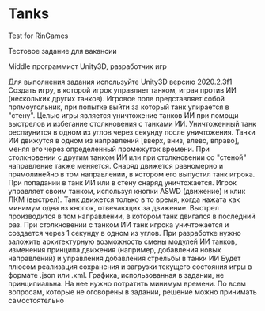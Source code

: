 # Tanks
Test for RinGames


Тестовое задание для вакансии

Middle программист Unity3D, разработчик игр

Для выполнения задания используйте Unity3D версию 2020.2.3f1
Создать игру, в которой игрок управляет танком, играя против ИИ (нескольких других танков). Игровое поле представляет собой прямоугольник, при попытке выйти за который танк упирается в "стену". Целью игры является уничтожение танков ИИ при помощи выстрелов и избегание столкновения с  танками ИИ. Уничтоженный танк респаунится в одном из углов через секунду после уничтожения.
Танки ИИ движутся в одном из направлений [вверх, вниз, влево, вправо], меняя его через определенный промежуток времени. При столкновении с другим танком ИИ или при столкновении со "стеной" направление также меняется.
Снаряд движется равномерно и прямолинейно в том направлении, в котором его выпустил танк игрока. При попадании в танк ИИ или в стену снаряд уничтожается.
Игрок управляет своим танком, используя кнопки ASWD (движение) и клик ЛКМ (выстрел). Танк движется только в то время, когда нажата как минимум одна из кнопок, отвечающих за движение. Выстрел производится в том направлении, в котором танк двигался в последний раз. При столкновении с танком ИИ танк игрока уничтожается и создается через 1 секунду в одном из углов.
При разработке нужно заложить архитектурную возможность
смены модулей ИИ танков,
изменения принципа движения (например, добавления новых направлений) и управления
добавления стрельбы в танки ИИ
Будет плюсом реализация сохранения и загрузки текущего состояния игры в формате .json или .xml.
Графика, использованная в задании, не принципиальна. На нее нужно потратить минимум времени.
По всем вопросам, которые не оговорены в  задании, решение можно принимать самостоятельно
